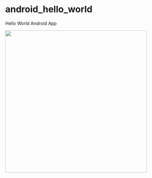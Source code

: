 android_hello_world
===================    
Hello World Android App
  
<img src="http://i.imgur.com/dio0DXF.png" width="450" />


 
  
